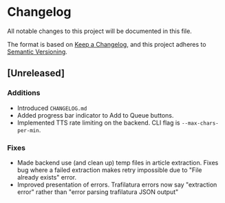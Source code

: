 # Changelog
All notable changes to this project will be documented in this file.

The format is based on [Keep a Changelog](https://keepachangelog.com/en/1.0.0/),
and this project adheres to [Semantic Versioning](https://semver.org/spec/v2.0.0.html).

## [Unreleased]

### Additions
- Introduced `CHANGELOG.md`
- Added progress bar indicator to Add to Queue buttons.
- Implemented TTS rate limiting on the backend. CLI flag is `--max-chars-per-min`.

### Fixes
- Made backend use (and clean up) temp files in article extraction. Fixes bug where a failed extraction makes retry impossible due to "File already exists" error.
- Improved presentation of errors. Trafilatura errors now say "extraction error" rather than "error parsing trafilatura JSON output"
